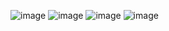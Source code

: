 ![image](https://user-images.githubusercontent.com/43321337/226310049-856ff04a-fcf1-4bff-be98-642200986099.png)
![image](https://user-images.githubusercontent.com/43321337/226310570-82b9cc71-ddd6-4e2d-a5b1-9d9ee576bafb.png)
![image](https://user-images.githubusercontent.com/43321337/226310167-b22ed7ec-4797-454c-96a7-8fdf8182090d.png)
![image](https://user-images.githubusercontent.com/43321337/226310312-1d0b73ea-257d-4873-82e0-9e62f3b1288c.png)

